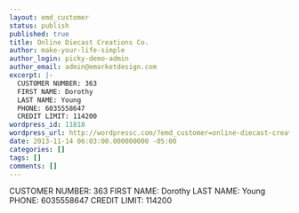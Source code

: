 ```yaml
---
layout: emd_customer
status: publish
published: true
title: Online Diecast Creations Co.
author: make-your-life-simple
author_login: picky-demo-admin
author_email: admin@emarketdesign.com
excerpt: |-
  CUSTOMER NUMBER: 363
  FIRST NAME: Dorothy
  LAST NAME: Young
  PHONE: 6035558647
  CREDIT LIMIT: 114200
wordpress_id: 11818
wordpress_url: http://wordpressc.com/?emd_customer=online-diecast-creations-co
date: 2013-11-14 06:03:00.000000000 -05:00
categories: []
tags: []
comments: []
---
```

CUSTOMER NUMBER: 363
FIRST NAME: Dorothy
LAST NAME: Young
PHONE: 6035558647
CREDIT LIMIT: 114200
